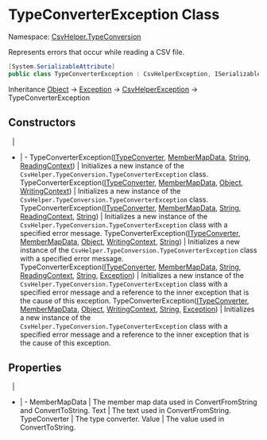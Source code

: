 # TypeConverterException Class

Namespace: [CsvHelper.TypeConversion](/api/CsvHelper.TypeConversion)

Represents errors that occur while reading a CSV file.

```cs
[System.SerializableAttribute]
public class TypeConverterException : CsvHelperException, ISerializable
```

Inheritance [Object](https://docs.microsoft.com/en-us/dotnet/api/system.object) -> [Exception](https://docs.microsoft.com/en-us/dotnet/api/system.exception) -> [CsvHelperException](/api/CsvHelper/CsvHelperException) -> TypeConverterException

## Constructors
&nbsp; | &nbsp;
- | -
TypeConverterException([ITypeConverter](/api/CsvHelper.TypeConversion/ITypeConverter), [MemberMapData](/api/CsvHelper.Configuration/MemberMapData), [String](https://docs.microsoft.com/en-us/dotnet/api/system.string), [ReadingContext](/api/CsvHelper/ReadingContext)) | Initializes a new instance of the ``CsvHelper.TypeConversion.TypeConverterException`` class.
TypeConverterException([ITypeConverter](/api/CsvHelper.TypeConversion/ITypeConverter), [MemberMapData](/api/CsvHelper.Configuration/MemberMapData), [Object](https://docs.microsoft.com/en-us/dotnet/api/system.object), [WritingContext](/api/CsvHelper/WritingContext)) | Initializes a new instance of the ``CsvHelper.TypeConversion.TypeConverterException`` class.
TypeConverterException([ITypeConverter](/api/CsvHelper.TypeConversion/ITypeConverter), [MemberMapData](/api/CsvHelper.Configuration/MemberMapData), [String](https://docs.microsoft.com/en-us/dotnet/api/system.string), [ReadingContext](/api/CsvHelper/ReadingContext), [String](https://docs.microsoft.com/en-us/dotnet/api/system.string)) | Initializes a new instance of the ``CsvHelper.TypeConversion.TypeConverterException`` class with a specified error message.
TypeConverterException([ITypeConverter](/api/CsvHelper.TypeConversion/ITypeConverter), [MemberMapData](/api/CsvHelper.Configuration/MemberMapData), [Object](https://docs.microsoft.com/en-us/dotnet/api/system.object), [WritingContext](/api/CsvHelper/WritingContext), [String](https://docs.microsoft.com/en-us/dotnet/api/system.string)) | Initializes a new instance of the ``CsvHelper.TypeConversion.TypeConverterException`` class with a specified error message.
TypeConverterException([ITypeConverter](/api/CsvHelper.TypeConversion/ITypeConverter), [MemberMapData](/api/CsvHelper.Configuration/MemberMapData), [String](https://docs.microsoft.com/en-us/dotnet/api/system.string), [ReadingContext](/api/CsvHelper/ReadingContext), [String](https://docs.microsoft.com/en-us/dotnet/api/system.string), [Exception](https://docs.microsoft.com/en-us/dotnet/api/system.exception)) | Initializes a new instance of the ``CsvHelper.TypeConversion.TypeConverterException`` class with a specified error message and a reference to the inner exception that is the cause of this exception.
TypeConverterException([ITypeConverter](/api/CsvHelper.TypeConversion/ITypeConverter), [MemberMapData](/api/CsvHelper.Configuration/MemberMapData), [Object](https://docs.microsoft.com/en-us/dotnet/api/system.object), [WritingContext](/api/CsvHelper/WritingContext), [String](https://docs.microsoft.com/en-us/dotnet/api/system.string), [Exception](https://docs.microsoft.com/en-us/dotnet/api/system.exception)) | Initializes a new instance of the ``CsvHelper.TypeConversion.TypeConverterException`` class with a specified error message and a reference to the inner exception that is the cause of this exception.

## Properties
&nbsp; | &nbsp;
- | -
MemberMapData | The member map data used in ConvertFromString and ConvertToString.
Text | The text used in ConvertFromString.
TypeConverter | The type converter.
Value | The value used in ConvertToString.
